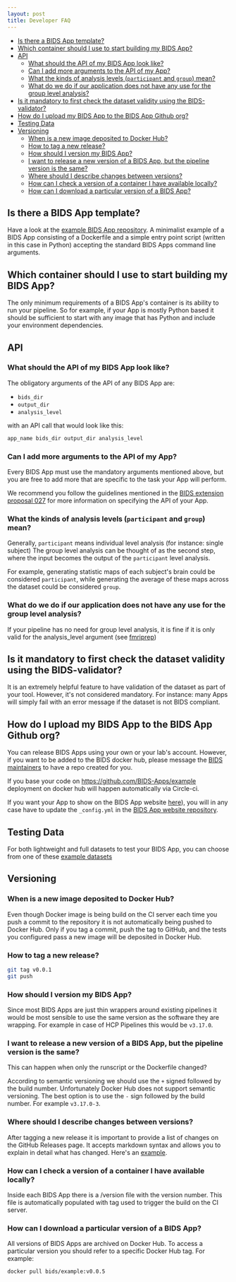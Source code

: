 ```yaml
---
layout: post
title: Developer FAQ
---
```


- [Is there a BIDS App template?](#is-there-a-bids-app-template)
- [Which container should I use to start building my BIDS App?](#which-container-should-i-use-to-start-building-my-bids-app)
- [API](#api)
    - [What should the API of my BIDS App look like?](#what-should-the-api-of-my-bids-app-look-like)
    - [Can I add more arguments to the API of my App?](#can-i-add-more-arguments-to-the-api-of-my-app)
    - [What the kinds of analysis levels (`participant` and `group`) mean?](#what-the-kinds-of-analysis-levels-participant-and-group-mean)
    - [What do we do if our application does not have any use for the group level analysis?](#what-do-we-do-if-our-application-does-not-have-any-use-for-the-group-level-analysis)
- [Is it mandatory to first check the dataset validity using the BIDS-validator?](#is-it-mandatory-to-first-check-the-dataset-validity-using-the-bids-validator)
- [How do I upload my BIDS App to the BIDS App Github org?](#how-do-i-upload-my-bids-app-to-the-bids-app-github-org)
- [Testing Data](#testing-data)
- [Versioning](#versioning)
    - [When is a new image deposited to Docker Hub?](#when-is-a-new-image-deposited-to-docker-hub)
    - [How to tag a new release?](#how-to-tag-a-new-release)
    - [How should I version my BIDS App?](#how-should-i-version-my-bids-app)
    - [I want to release a new version of a BIDS App, but the pipeline version is the same?](#i-want-to-release-a-new-version-of-a-bids-app-but-the-pipeline-version-is-the-same)
    - [Where should I describe changes between versions?](#where-should-i-describe-changes-between-versions)
    - [How can I check a version of a container I have available locally?](#how-can-i-check-a-version-of-a-container-i-have-available-locally)
    - [How can I download a particular version of a BIDS App?](#how-can-i-download-a-particular-version-of-a-bids-app)

## Is there a BIDS App template?

Have a look at the
[example BIDS App repository](https://github.com/BIDS-Apps/example). A
minimalist example of a BIDS App consisting of a Dockerfile and a simple entry
point script (written in this case in Python) accepting the standard BIDS Apps
command line arguments.

## Which container should I use to start building my BIDS App?

The only minimum requirements of a BIDS App's container is its ability to run
your pipeline. So for example, if your App is mostly Python based it should be
sufficient to start with any image that has Python and include your environment
dependencies.

## API

### What should the API of my BIDS App look like?

The obligatory arguments of the API of any BIDS App are:

- `bids_dir`
- `output_dir`
- `analysis_level`

with an API call that would look like this:

```bash
app_name bids_dir output_dir analysis_level
```

### Can I add more arguments to the API of my App?

Every BIDS App must use the mandatory arguments mentioned above, but you are
free to add more that are specific to the task your App will perform.

We recommend you follow the guidelines mentioned in the
[BIDS extension proposal 027](https://bids.neuroimaging.io/bep027)
for more information on specifying the API of your App.

### What the kinds of analysis levels (`participant` and `group`) mean?

Generally, `participant` means individual level analysis (for instance: single
subject) The group level analysis can be thought of as the second step, where
the input becomes the output of the `participant` level analysis.

For example, generating statistic maps of each subject's brain could be
considered `participant`, while generating the average of these maps across the
dataset could be considered `group`.

### What do we do if our application does not have any use for the group level analysis?

If your pipeline has no need for group level analysis, it is fine if it is only
valid for the analysis_level argument (see
[fmriprep](http://fmriprep.readthedocs.io/en/latest/usage.html))

## Is it mandatory to first check the dataset validity using the BIDS-validator?

It is an extremely helpful feature to have validation of the dataset as part of
your tool. However, it's not considered mandatory. For instance: many Apps will
simply fail with an error message if the dataset is not BIDS compliant.

## How do I upload my BIDS App to the BIDS App Github org?

You can release BIDS Apps using your own or your lab's account. However, if you
want to be added to the BIDS docker hub, please message the
[BIDS maintainers](bids.maintenance+apps@gmail.com) to have a repo created for
you.

If you base your code on <https://github.com/BIDS-Apps/example> deployment on
docker hub will happen automatically via Circle-ci.

If you want your App to show on the BIDS App website
[here](http://bids-apps.neuroimaging.io/apps/)), you will in any case have to
update the `_config.yml` in the
[BIDS App website repository](https://github.com/BIDS-Apps/bids-apps.github.io.git).

<!--
TODO: how do I "submit" an App? Is there a review process? What are the requirements?
-->

## Testing Data

For both lightweight and full datasets to test your BIDS App, you can choose
from one of these
[example datasets](https://bids-standard.github.io/bids-starter-kit/dataset_examples.html)

## Versioning

### When is a new image deposited to Docker Hub?

Even though Docker image is being build on the CI server each time you push a
commit to the repository it is not automatically being pushed to Docker Hub.
Only if you tag a commit, push the tag to GitHub, and the tests you configured
pass a new image will be deposited in Docker Hub.

### How to tag a new release?

```bash
git tag v0.0.1
git push
```

### How should I version my BIDS App?

Since most BIDS Apps are just thin wrappers around existing pipelines it would
be most sensible to use the same version as the software they are wrapping. For
example in case of HCP Pipelines this would be `v3.17.0`.

### I want to release a new version of a BIDS App, but the pipeline version is the same?

This can happen when only the runscript or the Dockerfile changed?

According to semantic versioning we should use the `+` signed followed by the
build number. Unfortunately Docker Hub does not support semantic versioning. The
best option is to use the `-` sign followed by the build number. For example
`v3.17.0-3`.

### Where should I describe changes between versions?

After tagging a new release it is important to provide a list of changes on the
GitHub Releases page. It accepts markdown syntax and allows you to explain in
detail what has changed. Here's an
[example](https://github.com/BIDS-Apps/example/releases).

### How can I check a version of a container I have available locally?

Inside each BIDS App there is a /version file with the version number. This file
is automatically populated with tag used to trigger the build on the CI server.

### How can I download a particular version of a BIDS App?

All versions of BIDS Apps are archived on Docker Hub. To access a particular
version you should refer to a specific Docker Hub tag. For example:

```bash
docker pull bids/example:v0.0.5
```
